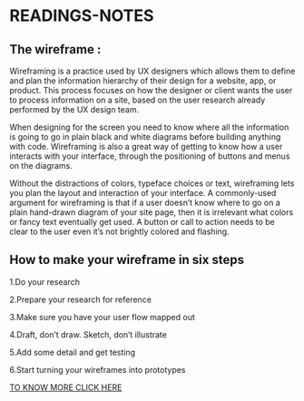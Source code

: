 # READINGS-NOTES

## The wireframe :
Wireframing is a practice used by UX designers which allows them to define and plan the information hierarchy of their design for a website, app, or product.
This process focuses on how the designer or client wants the user to process information on a site, based on the user research already performed by the UX design team.



When designing for the screen you need to know where all the information is going to go in plain black and white diagrams before building anything with code. Wireframing 
is also a great way of getting to know how a user interacts with your interface, through the positioning of buttons and menus on the diagrams.

Without the distractions of colors, typeface choices or text, wireframing lets you plan the layout and interaction of your interface. A commonly-used argument for wireframing
is that if a user doesn’t know where to go on a plain hand-drawn diagram of your site page, then it is irrelevant what colors or fancy text eventually get used. A button or
call to action needs to be clear to the user even it’s not brightly colored and flashing.

## How to make your wireframe in six steps

1.Do your research

2.Prepare your research for reference

3.Make sure you have your user flow mapped out

4.Draft, don’t draw. Sketch, don’t illustrate

5.Add some detail and get testing

6.Start turning your wireframes into prototypes

[TO KNOW MORE CLICK HERE](https://careerfoundry.com/en/blog/ux-design/how-to-create-your-first-wireframe/)